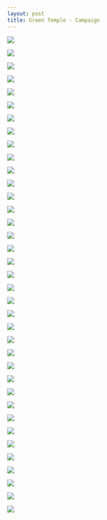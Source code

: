 ```yaml
---
layout: post
title: Green Temple - Campaign
---
```


<a href='https://photos.google.com/share/AF1QipNzkxUlb8eYE3ppGpHLN_y01b2yAmAv9AoAW4Dqnq06JDeTh9SHQ5AMzo54dGXmxg?key=QnVaUEpfd3RLajdZbzRvOE5CNWRfWGdqYl90X2Vn&source=ctrlq.org'><img src='https://lh3.googleusercontent.com/TK-Zx6VzBYKz4cy23aI-WNSjZMgVF5hjFcaGIADcTZWhEurykPevu64Ri4nR72BnAQPMPGBvg2XODZbc053G-A__gnPlzwXWQZr5nOQy9xc0bdJ4XhaNrcKCdO_0LvZhMPL67w' /></a>

<a href='https://photos.google.com/share/AF1QipP5L2L58_DC4CdSmKMqiTBTGPG7RExVfMDK7nsMVIH0C2PGIYj7mSTGbCZCPJIU8Q?key=UDJaTkE1dTE1djUzYnA1cGpubUtqSXFTb0lSX05B&source=ctrlq.org'><img src='https://lh3.googleusercontent.com/qO0WipYYFD5Rc8YW_N6zZ5-d62UioEG7AZJnJXihmZaTIGQTy4e1Hi8aiJupoJlFYC9OXfc-aYUZzdvfPWprjz0mFMb6VXKS-YdAMVQJqv0tsgjOmLaM3ON_ZBAelN_Q5kLT9g' /></a>

<a href='https://photos.google.com/share/AF1QipNuO3BsQZOUDWTlTg2P0eKEj5W9hzSdoCZ3cY0w1Ky3JTxtChBG7vVTaOcleMhvhg?key=QUhBZndoaVh4WG91bmN6VjZtSFFNYzQ2VWRBU0ZB&source=ctrlq.org'><img src='https://lh3.googleusercontent.com/IDp3M2RPfFDTKilfrQ72EgwGM2XlKGaHsyI9TdUQe-5aEHp50go8ro1PWhE9iJB7KdzeqT0K_SrMU7EsbFgpLgDdvWamPMK7JJJr8cnWYtwJKuQqRUVL-ADMLf_PeGCw4oSJmA' /></a>

<a href='https://photos.google.com/share/AF1QipMVonKVhC9ChiwhRaSjFiUbKw4Sxr4wTijTTsLm-OHuQsE8QjWCstzw5-WDstlPzA?key=VlhyTDNpLWVXQUtDYjRYUzRQREtLeHNJVlcyTXZn&source=ctrlq.org'><img src='https://lh3.googleusercontent.com/AkblU5BJ1Ze9n4-cXajCg9RuGjkOZOxFWePP5nFutbNeJ2GNauPRnOp7n2qmokZhIgw9or1Wvawve_7IHJvJLUs7qKFF9_X16t7F2bgg7gvX3Ofb_V6VAH60_rj_YkvEAZZpEw' /></a>

<a href='https://photos.google.com/share/AF1QipPB7rGZWbzsrNqGiWvC0c24V-RzDJ9o0ZhWLATHAt-ndW0vivYGQ-QsQ3pH6QFnLg?key=U2d2Vl9qLUw2b2hhbDdCLVc4bkJhSVJuNFJXdFNR&source=ctrlq.org'><img src='https://lh3.googleusercontent.com/-9qqY7kn9frwfK_qcjsLM6eFHV25oqkqPhS1MYdwduGmaFMdWo-Eq7mA6d6MTrirAvpgwjyG453bx18URY18QRHHKYurlALuwRuLbldGgJVe0obi93kWryiK2GI-i5bdpx1uIg' /></a>

<a href='https://photos.google.com/share/AF1QipNox8pPo1BjFtEtJ4ibxksWNRoJJGZGQcwCHyXenuam0pBJT_NBQ-KH-e5RvkSlUw?key=TVB1Y3ZicG5tZGFlOV9HcXFTcWc1N24tNjR0cjd3&source=ctrlq.org'><img src='https://lh3.googleusercontent.com/RD1u1_v3dNwxbFpaDskoJ8p6g9hOaN-wgjEhVsy3lxBXKYEURVl8-4cJZGRqlBz1c9IL8Mq8iRa3Wk2iORpCkUYJXzyWHZjsnKw8InEed5KRx_m0bfaE75DRa8lRMtzbDd4-9A' /></a>

<a href='https://photos.google.com/share/AF1QipPe7jAtEaGFfkXM1Os-DzevlRbS7uja8Kq6GW6nWh8L14r95LUVB64sbP8moEHmfA?key=YnhRcEYwQU83WkFpM0ZHRGRfSTJGYzNoVTNWdFZB&source=ctrlq.org'><img src='https://lh3.googleusercontent.com/Bc78_4euiJh5TeWMdFCDXfYm24el_wjydE4GCRmzsdz0Pbcxb3LgjyARrZdI6rFUuWuRapq0Gigp6KVFkoFc8U2lgCk1hpHPQ91MUJF6fA_u6zOM0T_-jPJJ30YqTfu76xCR8A' /></a>

<a href='https://photos.google.com/share/AF1QipPkw0etPkSxbQiA2gpqotdgida7n4Ik7FvH-DRGm9mYUa-uACCmm1ehCGEfLFVrwg?key=WjZOZU1MV1p3dG5lV3RIS010MGtENzc5WHd2aHFn&source=ctrlq.org'><img src='https://lh3.googleusercontent.com/_sO8ijWeI20fqqr70mqogwxOTfD1AIirqf8KgS5zp5MI2c99EGihz1L2LWe5_jIueLBHxcLPj9qvR6QURb-LqXm1i3d5McQ4SVhUuoqtDZvm1Ku0d_XtB9E5PGtaLwHO08DtTA' /></a>

<a href='https://photos.google.com/share/AF1QipOdmBxJY48XDEcXhxMdf7Yk5bopugny4OSfCPL7JHcKoBrNRYjBzUxTxgAc0pVV9Q?key=QWxrZ3d5VGhXS0tEVTdDY3pSSEhOWGlvWEVkcXd3&source=ctrlq.org'><img src='https://lh3.googleusercontent.com/G4PLZw10DFrBhX-28gnr9TJAso7_XGEC3Z_COdzbxZgkjfsDl71VDoqbxYGW8LPE9SM8igDr_EuF-kPt1gXqIuRo0elmrACaqkL2MGneTDjISEpdJ5YfbLa0Shpzeri_4JrwSA' /></a>

<a href='https://photos.google.com/share/AF1QipOGnC-Ev5wIOc_mtGC8EFIGd7j8HNOYBdNOTrx6v3Fd-yPb8jjQC3ElhItYAy65YA?key=ZDl4ZzgtVUZHYjNzUWlkalZBV1Rhdk5NcW9BODF3&source=ctrlq.org'><img src='https://lh3.googleusercontent.com/A5ImGQmsWMSl-u_nAi9ZI1T3YMPUXdiG5_x0tZhpVLToc68LQnbTjV81QXVtSnH1AKu8aHwi8mwm0zYIUF_FW0vtfkRRB-T49HTfHSmucFKfb13cN2y2IoPyaeEZ-9IaSIjsaw' /></a>

<a href='https://photos.google.com/share/AF1QipOsptsBpm4GdOBgHQGBo72AnUGBWdE5l7paaR5-bQJqwVot7VolelUQCc8_hKOVMg?key=OFd1NmppUndtbUw2VlJ6aVlVUkgtb2dTM0dmd2NB&source=ctrlq.org'><img src='https://lh3.googleusercontent.com/Uulsbn_gRhqJZd2BZezok6oywDznvEKr56YYaotShS-Tk3IcP6OSKDrTShqBxJJig6qR2zldsJszGVVOWOCESjuExaJL-jXhpsngd-saB6W-8ALcC-g1Igaq1bJQ_xvwAm1WjA' /></a>

<a href='https://photos.google.com/share/AF1QipPznM-jUAxeew8An7aNDGyiYVi1ed258XOCizvH_CS81GE5bJspF5QVGMFnR96yWw?key=WldmQkhOOXJhYUFmRGFkRWtXb3FaLVdTWTA4UXVR&source=ctrlq.org'><img src='https://lh3.googleusercontent.com/_hsvL36oC1Fku64ld16Nzregx6T2bhLcz-y6BllGYmacpnhhHrD3e_oMf-LiyVELvnrFqaLktqTPiPVOUEH5DAGi27GLICkWGZiUQgUnCxssMgPcgCugznYoNQyoqGwirupD2Q' /></a>

<a href='https://photos.google.com/share/AF1QipMNFWBcPEaS-peE18dmENBJwq0ts_cj2yuUQhaYkxuYHd8T5uo7YaAkcP_fCTmscg?key=Wk1DQ0pDUjhvZXc0NzNJc1dYUnphenJhQTF0SDF3&source=ctrlq.org'><img src='https://lh3.googleusercontent.com/POd3wvtmLYHO6ZYcGaUHgSG-eCWLa4SoazeegO83ibG20sgupap8aWaW9WAf2XztACtLYCFsZ7s-1AKvHOuspyH0ahqVVLJ8W_nqp3Mmjlh_pNrlJIgcUVdpdnNwBGwxR7Hb3w' /></a>

<a href='https://photos.google.com/share/AF1QipNmO-I69PFbReJShBZIIBYik5_X_8rUOYRf1mR-JwcJCURMKYhMCd7ThIz6T_JJag?key=SVFuMFFFRlZ5eFlxR1RyTVV1ZUlOMnpWRHJWTnFn&source=ctrlq.org'><img src='https://lh3.googleusercontent.com/rnD4PYTWm1wZX2ng-wdZZLD9L1s_0jRIqpgbMTTdFWmuI5RaD_0dbSrd2Yf4AzpTFNGJ5PcXiqzcM8kysQMOpRgGiuwN5xdDlTSRi-E-F0ZfFNr64Y69Dt9ULf_idu9BAyNxKQ' /></a>

<a href='https://photos.google.com/share/AF1QipMhMzc3liBAXWxYACen_A4ZpNDQgrINDQTekz1uBAq23Eze8FFDDc8yKM0y03b3xQ?key=XzhpNnBrN0xObHhtS3pyOXhjRjk0T0dkUHE3Y01B&source=ctrlq.org'><img src='https://lh3.googleusercontent.com/mRmz-BXOBgvBqmj2fcjaGWtOECsKGXlrPn653vlzqCDc8O6ZC8LsOC5Q3qhy51R_1br3eDM5unmC0PD9QgH-QbvBv3lhfNlWm17V60l-LhBBGNHA2Lzx0fk5nPTRuF612o4c2w' /></a>

<a href='https://photos.google.com/share/AF1QipPTZu6QgtUU1d5wouIWvgFxc1OBdSv411j80F2RuOkLUd1mCPIf0uZdnFOB8uGbnA?key=bTlXcTl3TTVMUTJ1S1VZQXl1em1NMzRSM2ZRbHB3&source=ctrlq.org'><img src='https://lh3.googleusercontent.com/l9MRagnQdpkL3lZu-eNIkn99_EW4_fg9O39XzVXtDgLe4CKP469-oXtoeunifJth1_55nCTZ7EVOBuRoaUKX9Et7E-50YORQ8_4ZHRDxd8CaQ2QaW3jkXZ8yRTk71rx8YWE1Ug' /></a>

<a href='https://photos.google.com/share/AF1QipMgd-CGykGuUYta1D0iCjvizwklklp78ZTa6zwkrXM5PzRa-QL4DHOg0QPj2CwTkQ?key=dmFhd2N4UVlJSENlYTlONy1HQ05VVG5SUXBwcWl3&source=ctrlq.org'><img src='https://lh3.googleusercontent.com/g9czRM8T01-gPjkA0h3Sfb9X8SxGhvEq_0bE9K14-smvP1vSMmrlJxB42spmOfJXCjQbDOX_2xPFJ9_nPUYixeVNKLfiPOeLeswrfkdvt-uC_f0w4zM0LuHKTDtuE7uJ0y0iYg' /></a>

<a href='https://photos.google.com/share/AF1QipN5zZyb6G7WCkU6OfMDnrvvXQ85vKIyti7_xQ1fY0zIQr35HaMDVN02RmSNFRIsrQ?key=ZkFkVkFGM3VsQXVhbVlQVXllZVV5cFRXNWh3X0pn&source=ctrlq.org'><img src='https://lh3.googleusercontent.com/D2pb0hU-8uyl1FA7Qc3R5qxX-uS3ugiiGic5Bx5wAEskAfqeIKUej5BZgqqgP_9SOuEKuFqERGQblkyOMSkwx4XCSv9DzIKPXSc_jGQ3M6Qq2eGvJ2CS8jRBWDTlRHxdVuPlDg' /></a>

<a href='https://photos.google.com/share/AF1QipN_m8DX9T4JzFqb4BP-DCFUwn2T41oFPUQA2OGgqsZZUW3A9CP7sMDT_994MvyvTA?key=LWNCSkFKeEVwZDZyaGtmR2c4UFBTSXY2NXp0TDJ3&source=ctrlq.org'><img src='https://lh3.googleusercontent.com/NXPhWrfXUT4Dz_o9aLL7MvwOMB78JG_ZAv7VGOA_kRWq3nkHum6yWNYOxR9IzucMalPUZJHUz71X8Pla4yvCiE0xX0_mLwECGKJjOGapwb8hdncNcqgkv5NlMVaZWrDMP8y-Zg' /></a>

<a href='https://photos.google.com/share/AF1QipObOwC0u6-uL5tELqa5CBo3jKkNdZ8tunpwXTnR16NQAHysHb0hz5tOIb2ZtFnO-g?key=QjkxcmZoazBkRWZxQVBFcVhmUmIxWDZBd0RwSzlR&source=ctrlq.org'><img src='https://lh3.googleusercontent.com/0Dv5Gll0kwfLTe3zc6AFs5F5d99woBEpn8SJl7LrcNYxdGkyFHAsSZf4NClSKlCrSCjjCLBnEtRKmSIAF174o8wYCsDBsfeezJVidGTFqXewDUT3xu14NafXtuquZj6rjeNmcg' /></a>

<a href='https://photos.google.com/share/AF1QipMcm8bMqXIUArRbRGOjw9KHc9rB8PSy929_hiVlp9pQz5x56ve5UKKz9SR4vmTLwg?key=QmdKRUtSOS1KRU5WOW9yZHZRQmQ5UWpQWVQ5SkpB&source=ctrlq.org'><img src='https://lh3.googleusercontent.com/IP4clYd2yMbo3DClKOVUCSEWKX9TTgIBw4pDRjIaMVktNK0d0zgqcy-aGGynREbJiQUc69cyzKiTVk2-QtAja-yGSRfVMOm6sMNprO-cpe_zzKxzsNKaGyPW9-Lhjapu8tpicQ' /></a>

<a href='https://photos.google.com/share/AF1QipPriDyDm_hpxIdcUNZ3eBPe0RNWzHSoRma9yU-15ggnKTiu6hT6kiy3SnQGY5dTRQ?key=VThOVDRGQkt3bVc0WDJHdUcyUXp6MHNCaURjUzFR&source=ctrlq.org'><img src='https://lh3.googleusercontent.com/H5PMZYr6L_m91V90sOZIVM0AkNGEKVWZCD6igMc4Ot_L9Fk6nRQn1ARmjJpKE83vMhKcsqqQGgYyx_hxcRDeyDZRnI7nD3ngOfctTuil-KOuFfDCWlSZEWSZqXHnAJLLp29SsQ' /></a>

<a href='https://photos.google.com/share/AF1QipMIw8eDA3Q6YuCCeaa0qEyGJWpbaVYKm2BUn70RmZT8gJxW0t4rp_T6HXaAOSKFpg?key=c2RKXzRKTURDVEdfdnhTWXA4a1BCLTZjVXhLUkJB&source=ctrlq.org'><img src='https://lh3.googleusercontent.com/LHGZiMfMku7dJ7Ozrk5l6WkmskBPnCXQPKcFYBHmdj64CyzXgBoLOfJOm50xk2Wmr0vpx1FU_lHlEo39VGYGdEh1krAtVaK5G3fGMsLuZ3b-ecmrPiJ5NSILc0gpvLRKCO8ukA' /></a>

<a href='https://photos.google.com/share/AF1QipOqWNWR457oS524L90djmhLwLU6iGQJ_3781zAgmMVW0HmBgwLwhHe01u6xctMITA?key=WjNWQWtPZ3MyVGN4Q2g3aVE4YV90UkZjbmt2OWlR&source=ctrlq.org'><img src='https://lh3.googleusercontent.com/27U2AwZChENGkCgKK9CsiNfKbdyr_hefZ7R5J9P-FLgPsWckExkw9Hx5TAnJ77uVso_TDuGitkUuaM8lSVFCb0hxCstHnVUtHMUSQnrl7wMCDDGcU7LVgamBlgQPl0oIJ74MzQ' /></a>

<a href='https://photos.google.com/share/AF1QipNkvka_MiFBbSTHB9As_wF7iwJGRtSFHOZGhXycZktbGdRCbs-58teOlt5ZDgAWcw?key=bTRyOTdZZ0lWdFEyRldIcndZTy0yWVZhdXJuU3Z3&source=ctrlq.org'><img src='https://lh3.googleusercontent.com/JiwZPhXSLtTEAEGUcwOXmS2qqGd_szhdBzN-s413G_nrJp7JCyWp-al7ZAffsundaiKp-ef7gUi2n4L4atwsYAfg9KoP9DACMg4ty-rPyuYMWz_CmcNTRuZ9ePaQyRmUXvHr7g' /></a>

<a href='https://photos.google.com/share/AF1QipNA-kRtBsYVj0tgbbx48gDBeKs7w7dBsnT1x4G8bqKBsuGqz4fXOlGT1zpFciQ-Zw?key=LUliVTBqdF9vX0FXMGFHbURZR3Y2QkYyeUZGT0ln&source=ctrlq.org'><img src='https://lh3.googleusercontent.com/RBwB8vBGAMb5DBHilqYQPOKbSyNCraoflCU5hHlrDEO_2Xce0tzit82IKngPFIWBfcjbLnQD1vJuCA_gmnQpNgFfN4WRPaNNTYIxVCQoqhDadSGJk9VTXYjXcKea82AMJaw9gA' /></a>

<a href='https://photos.google.com/share/AF1QipOmihUmGHQYj2eXH1qH-jgQeiuYA3q6XImexTcwoCs4jcMllsvTXBpPvj1xI-GFCw?key=ZzlFUXZZbXhiMjRqRUdiaHA0eDNPNU9PdFd0X0F3&source=ctrlq.org'><img src='https://lh3.googleusercontent.com/24Ctu-l72cMZruhEMjMsNh_i2pJ16RXCZ8tXOUajHbwPAybqfkwP4sZddKEJ5vY2l3ewZJQhHpaPsjJe7SzqI1f6nCmme8Bk0UVgUGyu8DSAusY9SHSLDpUoxKKuRSV2BwS44Q' /></a>

<a href='https://photos.google.com/share/AF1QipOz9R-PYHTxaS4SujaUf69OqjQTuWifD-bAyB1Mw5xXO5Ti1fOxTl-o0yH2VsJR6g?key=QnNQQU1EcEpSMDJSZWdFdGZ0ZkFweHZ2cVJ4LTNB&source=ctrlq.org'><img src='https://lh3.googleusercontent.com/xbfiILJbfSkJ35fALyVgrZBXoaAATDG-PZVFZZMgRMXzh9DBwWfAZp6NWASgb95yKS3KBsmcrAyXZ6b0aIt0rGuQUw1EmkNsoCwdr8OnRzu_lzrb550LqfD9PyU1GZZYKGDqiQ' /></a>

<a href='https://photos.google.com/share/AF1QipP7emDP54kdFwnYDHvMbHMiF6bgDfAJKSRXp2TalEFLHxKm-tvQK-xwNJfKwdIbRg?key=N3Z2TmJ3eFJNTnZpLW1wbk4tcTNfazdzclVnV2xR&source=ctrlq.org'><img src='https://lh3.googleusercontent.com/B9ReTrCI91AYQOvlv-fZTxTM5wnoJGuRjrOOXdU36CroOsPspJemA3Wzchl4RiKobNebtsSeET9-VE_MVhyvB9PFnGBRfKwY4gdOdtr-eNx6GsZm3Tuwv6oI_7k77sOHBqEv8Q' /></a>

<a href='https://photos.google.com/share/AF1QipOZy-tf8o4JHpA0O__G55REd_70LfkpcPXufIvXA3qjTuN7j35RJew8SWrmUaToYA?key=cEN2QjlsYW40MHVudGRPNzdGZGRmS3BjUHVIUXVR&source=ctrlq.org'><img src='https://lh3.googleusercontent.com/7XXw7aDw5m5e73irojaxQ1ufokGsKItaOtdKpwqC9hDS_SUC2IeGdLDuKYSZP1AhqBjRBAkz4ia7lPqgEUEuGi-0sQxvXKGe2y8vuZhgkZja7u1f6Z_YsfM_IhcemWAFkoUe6g' /></a>

<a href='https://photos.google.com/share/AF1QipOuQZeMZSScHRECbIFKWQJOEF6zfJKxC2TA523i3aVmh1F5pMi0TgQwg2EOaqhFpw?key=SVU3aFY2YzRqTmtsREtZemdGdDZHTTJDYkpPSVdB&source=ctrlq.org'><img src='https://lh3.googleusercontent.com/3HgjZkIXjyRx_CCPdaG1eTC9SlHs4MgJy0n_fyFl5aB1bFPPKgwwORpsIMQTP_smhskrwCEnvPhud-tOMqjgaGV3AS06oPFmGhlML7e-YzuWggGGtxun3y1l8Oz-5I0ye-RBVg' /></a>

<a href='https://photos.google.com/share/AF1QipN_HJXo1BaJeEpcalJQaOQlVf5RruwyG4Xx6EK0UYH5Nyx9RkSCZ8mH0qwiIJCskw?key=b1lRbHVjNVFseWVVMExma1lmdHhzWGVBS3ctWjhB&source=ctrlq.org'><img src='https://lh3.googleusercontent.com/rQVbqi9RJKuo8suRVj5imXWDQmlgxdnC2TuiZHwmWyrh0ayZAzg6HzBSrbEnIZErA6rjE1i90OWXz7OeV01fjNza2kEWmapAK2g0_b9B6jDa4LgWgXCTL2B_xoVuu8ckAQt7sw' /></a>

<a href='https://photos.google.com/share/AF1QipMycKmp2d5YqN5KwPcY5J1kB0NondZ5R16LiNw1ZBikYhG2qyrzwuQd0x-f7zpv0w?key=bXdwaHJUT05WUDBrOG5hX2dsLURmYlluWmRmVWV3&source=ctrlq.org'><img src='https://lh3.googleusercontent.com/wNW-tGooNnjFzv-z9vkyiFn3Dfl5w5X92D3xD5vHqghS-XMTi4SBoX7EtYRrjACzfmd97wSRdqbvw_7RJGKecQm6lghSfXDroCaqWjh2wclw44ITuPwsu6EAV6uAOOxHfK-Bag' /></a>

<a href='https://photos.google.com/share/AF1QipP7MiiyfJqVjaH7OjYX_gfjNOEGwUgxrti8jA32lZOAHm1lJvp8mAmsYTsqjLanQA?key=T0xteUdNSTlNLS1JVDc4Wllud3k5NW9VVkJWWkxn&source=ctrlq.org'><img src='https://lh3.googleusercontent.com/F018PO_89mBttJfZZZYA9-MmntP6rBjA7BOURlnBpo4EeGKG0y2_nQvAUi6qVmtvOJNtqnyPnczPsuzq8ol2QFH5uGlyQg8uH-3CEkNFquOgF1UYtZW3B7GE-uKyCxdT-OGfcw' /></a>

<a href='https://photos.google.com/share/AF1QipNOdkv7azdDMubtFTVUHC99zt6vClFX9zcoya_U16y6v0Kw34A5IhSFczU1_VZTHQ?key=N0NiUnktMVRRZFNxTEhCckNQT0FvQmx6ZmlJTGZ3&source=ctrlq.org'><img src='https://lh3.googleusercontent.com/v3nwBzgzVTCmz0VQwFkr1rn5bkiGaMAT6Z_teleLyjl--i-E7Dzl9EMFxEi-gvt04gwCssSk4XOChLKJCfzGddE0T1XAsohkCWBrv_O2tTYViEWs-WN6r1j2ojcv2Mk8yU6KJA' /></a>

<a href='https://photos.google.com/share/AF1QipPK_Dkwzs056w0Cu6efrjf6VLFOJEytYjH5algHRPPGzPXH9Ry1gpi1nzNUNYeGTQ?key=dHZtM3E1akNVREZEU1h5UUtGZWVTaVhlVVFSRDlR&source=ctrlq.org'><img src='https://lh3.googleusercontent.com/zB6M98LhNKvWlMt1cpl5KhcLXs-6JzKVRRLkZ1-2WiNRV5XHRYTkixFpv-1qi5zJRMnsrhXDebX-I6t5BVrj2ZCqV7C1Cdyuk8Hm-5rba60hsohR3SSv-7PLkykVMHijBzbGrg' /></a>

<a href='https://photos.google.com/share/AF1QipN10MDvxMJpdvIIvbNAgLSw9Rne4DmEHRBbutcUso9dVMNBMdSlFhJ3QkpMa0Se3A?key=SkR1XzJCY0JhS2VfUTNod01Wek9aYm9MZXpCelJB&source=ctrlq.org'><img src='https://lh3.googleusercontent.com/zYutzAvLeWCtkMyveeCnFj35eNDJwFHUFTcHZBuU5yNqhHyUEMMy6jvxdqGbV4M_3VCCR8XeW3ikeXEF-M4IXieepEqoWdIe4HQVem6dGPFLCCVPayUd5tujdSUs7SukQZ3umQ' /></a>
